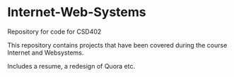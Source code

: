 # Internet-Web-Systems
Repository for code for CSD402

This repository contains projects that have been covered during the course Internet and Websystems.

Includes a resume, a redesign of Quora etc.

